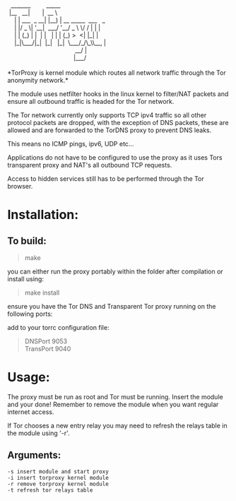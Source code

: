 <div style="white-space: pre-wrap;">
  _______         _____  
 |__   __|       |  __ \  
    | | ___  _ __| |__) | __ _____  ___   _  
    | |/ _ \| '__|  ___/ '__/ _ \ \/ / | | |  
    | | (_) | |  | |   | | | (_) >  <| |_| |  
    |_|\___/|_|  |_|   |_|  \___/_/\_\\__, |  
                                       __/ |  
                                      |___/  
  
</div>
*TorProxy is kernel module which routes all network traffic through the Tor anonymity network.*

The module uses netfilter hooks in the linux kernel to filter/NAT packets and ensure all outbound traffic is headed for the Tor network.

The Tor network currently only supports TCP ipv4 traffic so all other protocol packets are dropped, with the exception of DNS packets, these are allowed and are forwarded to the TorDNS proxy to prevent DNS leaks.

This means no ICMP pings, ipv6, UDP etc...

Applications do not have to be configured to use the proxy as it uses Tors transparent proxy and NAT's all outbound TCP requests.

Access to hidden services still has to be performed through the Tor browser.


# Installation:

## To build:

> make

you can either run the proxy portably within the folder after compilation or install using:

> make install

ensure you have the Tor DNS and Transparent Tor proxy running on the following ports:

add to your torrc configuration file:

> DNSPort 9053  
> TransPort 9040

# Usage:

The proxy must be run as root and Tor must be running. Insert the module and your done! Remember to remove the module when you want regular internet access.

If Tor chooses a new entry relay you may need to refresh the relays table in the module using '-r'.

## Arguments:
    -s insert module and start proxy  
    -i insert torproxy kernel module  
    -r remove torproxy kernel module  
    -t refresh tor relays table



